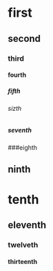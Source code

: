 # first
## second
### third
#### fourth
##### fifth
###### sizth
##### seventh
###eighth
## ninth
# tenth
## eleventh
### twelveth
#### thirteenth
